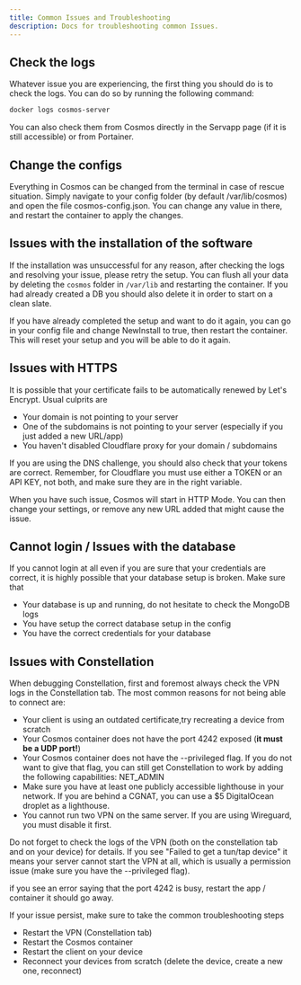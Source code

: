 ```yaml
---
title: Common Issues and Troubleshooting
description: Docs for troubleshooting common Issues.
---
```


## Check the logs

Whatever issue you are experiencing, the first thing you should do is to check the logs. You can do so by running the following command:

```bash
docker logs cosmos-server
```

You can also check them from Cosmos directly in the Servapp page (if it is still accessible) or from Portainer.

## Change the configs

Everything in Cosmos can be changed from the terminal in case of rescue situation. Simply navigate to your config folder (by default /var/lib/cosmos) and open the file cosmos-config.json. You can change any value in there, and restart the container to apply the changes.

## Issues with the installation of the software

If the installation was unsuccessful for any reason, after checking the logs and resolving your issue, please retry the setup. You can flush all your data by deleting the `cosmos` folder in `/var/lib` and restarting the container. If you had already created a DB you should also delete it in order to start on a clean slate.

If you have already completed the setup and want to do it again, you can go in your config file and change NewInstall to true, then restart the container. This will reset your setup and you will be able to do it again.

## Issues with HTTPS

It is possible that your certificate fails to be automatically renewed by Let's Encrypt. Usual culprits are

* Your domain is not pointing to your server
* One of the subdomains is not pointing to your server (especially if you just added a new URL/app)
* You haven't disabled Cloudflare proxy for your domain / subdomains

If you are using the DNS challenge, you should also check that your tokens are correct. Remember, for Cloudflare you must use either a TOKEN or an API KEY, not both, and make sure they are in the right variable.

When you have such issue, Cosmos will start in HTTP Mode. You can then change your settings, or remove any new URL added that might cause the issue.

## Cannot login / Issues with the database

If you cannot login at all even if you are sure that your credentials are correct, it is highly possible that your database setup is broken. Make sure that

* Your database is up and running, do not hesitate to check the MongoDB logs
* You have setup the correct database setup in the config
* You have the correct credentials for your database

## Issues with Constellation

When debugging Constellation, first and foremost always check the VPN logs in the Constellation tab. The most common reasons for not being able to connect are:

* Your client is using an outdated certificate,try recreating a device from scratch
* Your Cosmos container does not have the port 4242 exposed (**it must be a UDP port!**)
* Your Cosmos container does not have the --privileged flag. If you do not want to give that flag, you can still get Constellation to work by adding the following capabilities: NET_ADMIN
* Make sure you have at least one publicly accessible lighthouse in your network. If you are behind a CGNAT, you can use a $5 DigitalOcean droplet as a lighthouse.
* You cannot run two VPN on the same server. If you are using Wireguard, you must disable it first.

Do not forget to check the logs of the VPN (both on the constellation tab and on your device) for details.
If you see "Failed to get a tun/tap device" it means your server cannot start the VPN at all, which is usually a permission issue (make sure you have the --privileged flag).

if you see an error saying that the port 4242 is busy, restart the app / container it should go away.

If your issue persist, make sure to take the common troubleshooting steps

* Restart the VPN (Constellation tab)
* Restart the Cosmos container
* Restart the client on your device
* Reconnect your devices from scratch (delete the device, create a new one, reconnect)

